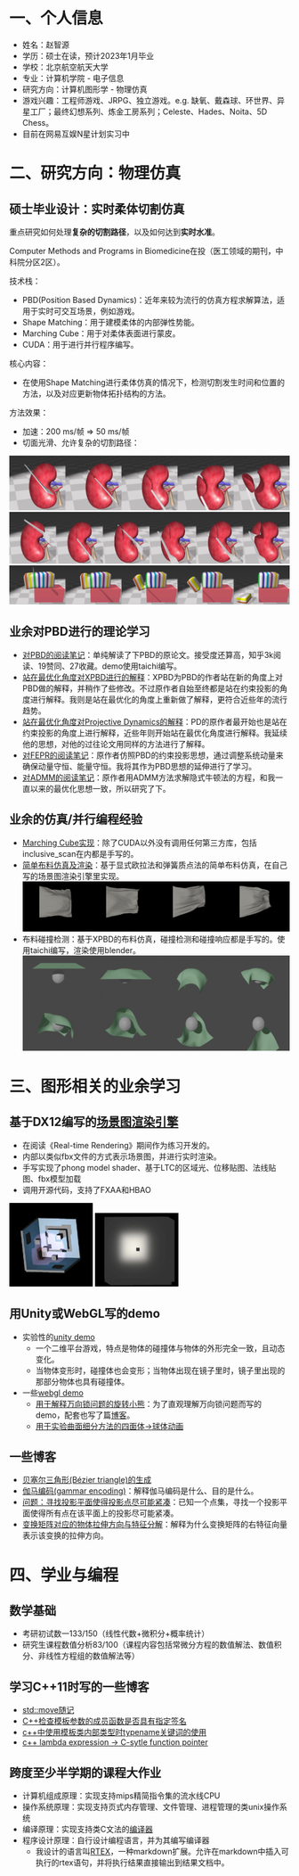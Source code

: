 # 一、个人信息
* 姓名：赵智源
* 学历：硕士在读，预计2023年1月毕业
* 学校：北京航空航天大学
* 专业：计算机学院 - 电子信息
* 研究方向：计算机图形学 - 物理仿真
* 游戏兴趣：工程师游戏、JRPG、独立游戏。e.g. 缺氧、戴森球、环世界、异星工厂；最终幻想系列、炼金工房系列；Celeste、Hades、Noita、5D Chess。
* 目前在网易互娱N星计划实习中

# 二、研究方向：物理仿真
## 硕士毕业设计：实时柔体切割仿真
重点研究如何处理**复杂的切割路径**，以及如何达到**实时水准**。

Computer Methods and Programs in Biomedicine在投（医工领域的期刊，中科院分区2区）。

技术栈：

* PBD(Position Based Dynamics)：近年来较为流行的仿真方程求解算法，适用于实时可交互场景，例如游戏。
* Shape Matching：用于建模柔体的内部弹性势能。
* Marching Cube：用于对柔体表面进行蒙皮。
* CUDA：用于进行并行程序编写。

核心内容：

* 在使用Shape Matching进行柔体仿真的情况下，检测切割发生时间和位置的方法，以及对应更新物体拓扑结构的方法。

方法效果：

* 加速：200 ms/帧 $\Rightarrow$ 50 ms/帧
* 切面光滑、允许复杂的切割路径：

![](material/master_paper/curve.png)
![](material/master_paper/twocut.png)
![](material/master_paper/dis.png)



## 业余对PBD进行的理论学习

* [对PBD的阅读笔记](https://zhuanlan.zhihu.com/p/339879519)：单纯解读了下PBD的原论文。接受度还算高，知乎3k阅读、19赞同、27收藏。demo使用taichi编写。
* [站在最优化角度对XPBD进行的解释](https://zhuanlan.zhihu.com/p/518244355)：XPBD为PBD的作者站在新的角度上对PBD做的解释，并稍作了些修改。不过原作者自始至终都是站在约束投影的角度进行解释。我则是站在最优化的角度上重新做了解释，更符合近些年的流行趋势。
* [站在最优化角度对Projective Dynamics的解释](https://supplient.github.io/blogs/Research/PhysicsSimulation/Solver/PBD/FSMS_%E5%8F%A6%E4%B8%80%E8%A7%86%E7%82%B9.html)：PD的原作者最开始也是站在约束投影的角度上进行解释，近些年则开始站在最优化角度进行解释。我延续他的思想，对他的过往论文用同样的方法进行了解释。
* [对FEPR的阅读笔记](https://zhuanlan.zhihu.com/p/350170106)：原作者仿照PBD的约束投影思想，通过调整系统动量来确保动量守恒、能量守恒。我将其作为PBD思想的延伸进行了学习。
* [对ADMM的阅读笔记](https://supplient.github.io/blogs/Research/PhysicsSimulation/Solver/PBD/ADMM.html)：原作者用ADMM方法求解隐式牛顿法的方程，和我一直以来的最优化思想一致，所以研究了下。


## 业余的仿真/并行编程经验
* [Marching Cube实现](https://github.com/supplient/MarchingCubeOnSDF)：除了CUDA以外没有调用任何第三方库，包括inclusive_scan在内都是手写的。
* [简单布料仿真及渲染](https://github.com/supplient/SceneGraph/tree/cloth_simulation)：基于显式欧拉法和弹簧质点法的简单布料仿真，在自己写的场景图渲染引擎里实现。
![](material/cloth_simulation/cloth_render_in_my_engine.jpg)
* 布料碰撞检测：基于XPBD的布料仿真，碰撞检测和碰撞响应都是手写的。使用taichi编写，渲染使用blender。
![](material/cloth_simulation/cloth_collision_in_blender.png)



# 三、图形相关的业余学习
## 基于DX12编写的[场景图渲染引擎](https://github.com/supplient/SceneGraph)
* 在阅读《Real-time Rendering》期间作为练习开发的。
* 内部以类似fbx文件的方式表示场景图，并进行实时渲染。
* 手写实现了phong model shader、基于LTC的区域光、位移贴图、法线贴图、fbx模型加载
* 调用开源代码，支持了FXAA和HBAO

<img src="material/scene_graph_engine/点光源阴影.jpeg" width="150" />
<img src="material/scene_graph_engine/区域光源.jpeg" width="150" />

## 用Unity或WebGL写的demo
* 实验性的[unity demo](https://github.com/supplient/GeometryLevel)
  * 一个二维平台游戏，特点是物体的碰撞体与物体的外形完全一致，且动态变化。
  * 当物体变形时，碰撞体也会变形；当物体出现在镜子里时，镜子里出现的那部分物体也具有碰撞体。
* 一些[webgl demo](https://supplient.github.io/webgl_demo/)
  * [用于解释万向锁问题的旋转小熊](https://supplient.github.io/webgl_demo/demo/gimbal_lock/index.html)：为了直观理解万向锁问题而写的demo，配套也写了篇[博客](https://supplient.github.io/webgl_demo/demo/gimbal_lock/index.html)。
  * [用于实验曲面细分方法的四面体->球体动画](https://supplient.github.io/webgl_demo/scratch/Ball_anime_smooth/index.html)

## 一些博客
* [贝塞尔三角形(Bézier triangle)的生成](https://zhuanlan.zhihu.com/p/147604328)
* [伽马编码(gammar encoding)](https://zhuanlan.zhihu.com/p/149766931)：解释伽马编码是什么、目的是什么。
* [问题：寻找投影平面使得投影点尽可能紧凑](https://zhuanlan.zhihu.com/p/388593109)：已知一个点集，寻找一个投影平面使得所有点在该平面上的投影尽可能紧凑。
* [变换矩阵对应的物体拉伸方向与特征分解](https://zhuanlan.zhihu.com/p/397600286)：解释为什么变换矩阵的右特征向量表示该变换的拉伸方向。



# 四、学业与编程
## 数学基础
* 考研初试数一133/150（线性代数+微积分+概率统计）
* 研究生课程数值分析83/100（课程内容包括常微分方程的数值解法、数值积分、非线性方程组的数值解法等）

## 学习C++11时写的一些博客
* [std::move随记](https://zhuanlan.zhihu.com/p/390749564)
* [C++检查模板参数的成员函数是否具有指定签名](https://zhuanlan.zhihu.com/p/404503798)
* [c++中使用模板类内部类型时typename关键词的使用](https://zhuanlan.zhihu.com/p/406458945)
* [c++ lambda expression -> C-sytle function pointer](https://zhuanlan.zhihu.com/p/420701503)

## 跨度至少半学期的课程大作业
* 计算机组成原理：实现支持mips精简指令集的流水线CPU
* 操作系统原理：实现支持页式内存管理、文件管理、进程管理的类unix操作系统
* 编译原理：实现支持类C文法的[编译器](https://github.com/supplient/complier)
* 程序设计原理：自行设计编程语言，并为其编写编译器
  * 我设计的语言叫[RTEX](https://github.com/supplient/RTEX/blob/master/output/output.pdf)，一种markdown扩展。允许在markdown中插入可执行的rtex语句，并将执行结果直接输出到结果文档中。

